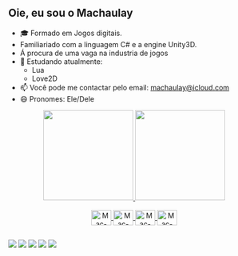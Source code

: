 ## Oie, eu sou o Machaulay

- 🎓 Formado em Jogos digitais.
- Familiariado com a linguagem C# e a engine Unity3D.
- Á procura de uma vaga na industria de jogos
- 🌱 Estudando atualmente:
  - Lua
  - Love2D
- 📫 Você pode me contactar pelo email: machaulay@icloud.com
- 😄 Pronomes: Ele/Dele



<div align="center">
  <a href="https://github.com/machaulay">
  <img height="180em" src="https://github-readme-stats.vercel.app/api?username=machaulay&show_icons=true&theme=cobalt&include_all_commits=true&count_private=true"/>
  <img height="180em" src="https://github-readme-stats.vercel.app/api/top-langs/?username=machaulay&layout=compact&langs_count=7&theme=cobalt"/>
</div>

<div  align="center" style="display: inline_block"><br>
  <img  align="center" alt="Mac-Js" height="30" width="40" src="https://cdn.jsdelivr.net/gh/devicons/devicon/icons/unity/unity-original.svg"/>
  <img  align="center" alt="Mac-Js" height="30" width="40" src="https://cdn.jsdelivr.net/gh/devicons/devicon/icons/csharp/csharp-original.svg" />
  <img  align="center" alt="Mac-Js" height="30" width="40" src="https://cdn.jsdelivr.net/gh/devicons/devicon/icons/vscode/vscode-original.svg" />
  <img  align="center" alt="Mac-Js" height="30" width="40" src="https://cdn.jsdelivr.net/gh/devicons/devicon/icons/visualstudio/visualstudio-plain.svg" />

</div>

##

<div>
  <a href="https://machaulay.itch.io/" target="_blank"><img src="https://img.shields.io/badge/Itch.io-FA5C5C?style=for-the-badge&logo=itch.io&logoColor=white" target="_blank"></a>
  <a href="https://www.instagram.com/machaulay/" target="_blank"><img src="https://img.shields.io/badge/Instagram-E4405F?style=for-the-badge&logo=instagram&logoColor=white" target="_blank"></a>
  <a href="https://twitter.com/MachaulayP" target="_blank"><img src="https://img.shields.io/badge/Twitter-1DA1F2?style=for-the-badge&logo=twitter&logoColor=white" target="_blank"></a>
  <a href="https://www.linkedin.com/in/machaulay/" target="_blank"><img src="https://img.shields.io/badge/LinkedIn-0077B5?style=for-the-badge&logo=linkedin&logoColor=white" target="_blank"></a>
  <a href="https://www.behance.net/gallery/126192885/My-portfolio" target="_blank"><img src="https://aleen42.github.io/badges/src/behance.svg" 
target="_blank"></a>
  
</div>

